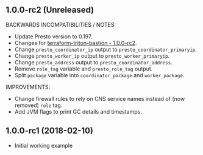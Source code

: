 
## 1.0.0-rc2 (Unreleased)

BACKWARDS INCOMPATIBILITIES / NOTES:

  * Update Presto version to 0.197.
  * Changes for [terraform-triton-bastion - 1.0.0-rc2](https://github.com/joyent/terraform-triton-bastion/blob/master/CHANGELOG.md#100-rc2-unreleased).
  * Change `presto_coordinator_ip` output to `presto_coordinator_primaryip`. 
  * Change `presto_worker_ip` output to `presto_worker_primaryip`. 
  * Change `presto_address` output to `presto_coordinator_address`. 
  * Remove `role_tag` variable and `presto_role_tag` output.
  * Split `package` variable into `coordinator_package` and `worker_package`.

IMPROVEMENTS:

  * Change firewall rules to rely on CNS service names instead of (now removed) `role` tag.
  * Add JVM flags to print GC details and timestamps.
  
## 1.0.0-rc1 (2018-02-10)

  * Initial working example
